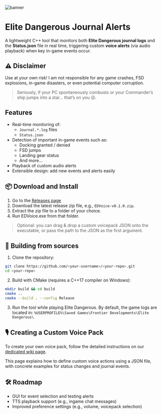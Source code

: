 ![banner](https://repository-images.githubusercontent.com/1041658528/ab5369e8-237f-4bac-86be-d822ac75e14a)
# Elite Dangerous Journal Alerts

A lightweight C++ tool that monitors both **Elite Dangerous journal logs** and the **Status.json** file in real time, triggering custom **voice alerts** (via audio playback) when key in-game events occur.

## ⚠️ Disclaimer

Use at your own risk! I am not responsible for any game crashes, FSD explosions, in-game disasters, or even potential computer corruption.

> Seriously, if your PC spontaneously combusts or your Commander’s ship jumps into a star… that’s on you 😜.

## Features
- Real-time monitoring of:
  - `Journal.*.log` files
  - `Status.json`  
- Detection of important in-game events such as:
  - Docking granted / denied
  - FSD jumps
  - Landing gear status
  - And more...
- Playback of custom audio alerts
- Extensible design: add new events and alerts easily

## 📦 Download and Install

1. Go to the [Releases page](https://github.com/lambda-pixel/EDVoice/releases/latest)
2. Download the latest release zip file, e.g., `EDVoice-v0.1.0.zip`.
3. Extract the zip file to a folder of your choice.
4. Run EDVoice.exe from that folder.

> Optional: you can drag & drop a custom voicepack JSON onto the executable, or pass the path to the JSON as the first argument.

## 🚀 Building from sources
1. Clone the repository:
```bash
git clone https://github.com/<your-username>/<your-repo>.git
cd <your-repo>
```

2. Build with CMake (requires a C++17 compiler on Windows):
```bash
mkdir build && cd build
cmake ..
cmake --build . --config Release
```

3. Run the tool while playing Elite Dangerous.
By default, the game logs are located in: `%USERPROFILE%\Saved Games\Frontier Developments\Elite Dangerous\`

## 🎙️ Creating a Custom Voice Pack

To create your own voice pack, follow the detailed instructions on our [dedicated wiki page](https://github.com/lambda-pixel/EDVoice/wiki/Creating-a-Custom-Voice-Pack).

This page explains how to define custom voice actions using a JSON file, with concrete examples for status changes and journal events.

## 🛠 Roadmap
- GUI for event selection and testing alerts
- TTS playback support (e.g., ingame chat messages)
- Improved preference settings (e.g., volume, voicepack selection)
